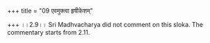 +++
title = "09 एवमुक्त्वा हृषीकेशम्"

+++
।।2.9।। Sri Madhvacharya did not comment on this sloka. The commentary
starts from 2.11.  
  
